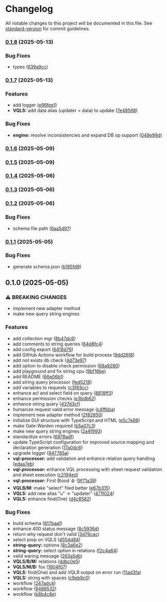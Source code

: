 # Changelog

All notable changes to this project will be documented in this file. See [standard-version](https://github.com/conventional-changelog/standard-version) for commit guidelines.

### [0.1.8](https://github.com/wxn0brP/VQL/compare/v0.1.7...v0.1.8) (2025-05-13)


### Bug Fixes

* types ([639a9cc](https://github.com/wxn0brP/VQL/commit/639a9cc3770c9127a9aa3a9bc29a4990652d638a))

### [0.1.7](https://github.com/wxn0brP/VQL/compare/v0.1.6...v0.1.7) (2025-05-13)


### Features

* add logger ([e96fee1](https://github.com/wxn0brP/VQL/commit/e96fee1fa26bc4b00d35311e42b6108b32546952))
* **VQLS:** add data alias (updater = data) to update ([7e48568](https://github.com/wxn0brP/VQL/commit/7e485686f0dab67986a3397ffd18f140c7bb4dbf))


### Bug Fixes

* **engine:** resolve inconsistencies and expand DB op support ([048e99d](https://github.com/wxn0brP/VQL/commit/048e99dd7b5f973c7c096713a43105563d286891))

### [0.1.6](https://github.com/wxn0brP/VQL/compare/v0.1.5...v0.1.6) (2025-05-09)

### [0.1.5](https://github.com/wxn0brP/VQL/compare/v0.1.4...v0.1.5) (2025-05-09)

### [0.1.4](https://github.com/wxn0brP/VQL/compare/v0.1.3...v0.1.4) (2025-05-06)

### [0.1.3](https://github.com/wxn0brP/VQL/compare/v0.1.2...v0.1.3) (2025-05-06)

### [0.1.2](https://github.com/wxn0brP/VQL/compare/v0.1.1...v0.1.2) (2025-05-06)


### Bug Fixes

* schema file path ([6aa5d97](https://github.com/wxn0brP/VQL/commit/6aa5d97dbe77f909f7f69443633be16ac520d36a))

### [0.1.1](https://github.com/wxn0brP/VQL/compare/v0.1.0...v0.1.1) (2025-05-05)


### Bug Fixes

* generate schema.json ([b195fd9](https://github.com/wxn0brP/VQL/commit/b195fd95579ff7a151d781b1311c0764a5283492))

## 0.1.0 (2025-05-05)


### ⚠ BREAKING CHANGES

* implement new adapter method
* make new query string engines

### Features

* add collection mgr ([8b47dc6](https://github.com/wxn0brP/VQL/commit/8b47dc6448437ebbd8279132e445005ffd1d3168))
* add comments to string queries ([64d8fc4](https://github.com/wxn0brP/VQL/commit/64d8fc4ebc7b8689c66c92bda87c456d8054e81a))
* add config export ([6418d76](https://github.com/wxn0brP/VQL/commit/6418d76e469cba3ec10549bf6e7d972178e57234))
* add GitHub Actions workflow for build process ([9dd26f8](https://github.com/wxn0brP/VQL/commit/9dd26f8d09a749bfedaccedbb73f75c7a003ec8a))
* add not exists db check ([4d73e97](https://github.com/wxn0brP/VQL/commit/4d73e9785e46d843a47995a9406bf999e11385be))
* add option to disable check permission ([68a9280](https://github.com/wxn0brP/VQL/commit/68a928098c7f299c6b1c8e1d2e2f9dab3182364d))
* add playground and fix string cpu ([9bf16be](https://github.com/wxn0brP/VQL/commit/9bf16bef1f9ff7c3136d9d0a80865c23f6365bfe))
* add README ([66e06bf](https://github.com/wxn0brP/VQL/commit/66e06bfb11cf1dce95c7fe4adf587a9f3ccd38f0))
* add string query processor ([fed5218](https://github.com/wxn0brP/VQL/commit/fed521842179c9303873f1ae9c924c4f8fd29815))
* add variables to requests ([c3f93cc](https://github.com/wxn0brP/VQL/commit/c3f93ccc4c1bf9d0fd7969b26c670d4c2574a499))
* enhance acl and select field on query ([8818ff3](https://github.com/wxn0brP/VQL/commit/8818ff3a324175d4d1a4bae704d5d8bccaaf9b5a))
* enhance permission checks ([e3bdb62](https://github.com/wxn0brP/VQL/commit/e3bdb627e37432b6f39095fa86279e60b742cfe7))
* enhance string query ([437d3cf](https://github.com/wxn0brP/VQL/commit/437d3cfb63abd6c763709ff8e0c77a23faca1f79))
* humanize request valid error message ([c4ffbba](https://github.com/wxn0brP/VQL/commit/c4ffbba0eef970930d799971d8175e0106a0af33))
* implement new adapter method ([2f82850](https://github.com/wxn0brP/VQL/commit/2f82850c9534ac059c09330426958e3d04d57cd1))
* initialize GUI structure with TypeScript and HTML ([e5c7e88](https://github.com/wxn0brP/VQL/commit/e5c7e889bd2ccd9f85c59c404473c8df37464481))
* make Gate-Warden required ([b5a07c3](https://github.com/wxn0brP/VQL/commit/b5a07c36a81ea92b354de1f2174d0fab4ed4c8a0))
* make new query string engines ([2a4f993](https://github.com/wxn0brP/VQL/commit/2a4f9935c3a101c80a5d9c32284c5dff433babc5))
* standardize errors ([6978adf](https://github.com/wxn0brP/VQL/commit/6978adf5dae230ad1611281c648b96a6228eda2d))
* update TypeScript configuration for improved source mapping and declaration generation ([17a0dc6](https://github.com/wxn0brP/VQL/commit/17a0dc623cb0719b0bc8c0fc12cc4131f692885e))
* upgrade logger ([947785a](https://github.com/wxn0brP/VQL/commit/947785abdc7f3a264eee6ac26a6d3a92dea4e683))
* **vql-processor:** add validation and enhance relation query handling ([edaa7eb](https://github.com/wxn0brP/VQL/commit/edaa7eb03e17a84c78be4595a39233b6937d0bb4))
* **vql-processor:** enhance VQL processing with sheet request validation and sheet execution ([c2194ed](https://github.com/wxn0brP/VQL/commit/c2194ed496ed2529cbdf4df86daf43f01f8b4936))
* **vql-processor:** First Blood 🩸 ([9f71a39](https://github.com/wxn0brP/VQL/commit/9f71a396f979e95d96646962ccfe8f70c3a0e52f))
* **VQLB/M:** make "select" filed better ([e67b315](https://github.com/wxn0brP/VQL/commit/e67b315763618d45e00664099ee34876bbac04f9))
* **VQLS:** add new alias "u" -> "updater" ([471f024](https://github.com/wxn0brP/VQL/commit/471f024305c069b237dfb4ba25ed7120390a953b))
* **VQLS:** enhance find(One) ([d4c8582](https://github.com/wxn0brP/VQL/commit/d4c858274548ff9a44c52bd33fabb831622a7731))


### Bug Fixes

* build schema ([817baa1](https://github.com/wxn0brP/VQL/commit/817baa1970bdd3a517604c161c8f8bccd11d8fb9))
* enhance 400 status message ([8c5936d](https://github.com/wxn0brP/VQL/commit/8c5936dd7290939cc58d36db66785b57a178b52a))
* return why request don't valid ([3d76cac](https://github.com/wxn0brP/VQL/commit/3d76cac54b1879a0e07be218cdd300035d579d48))
* select prop on VQLS ([4554d84](https://github.com/wxn0brP/VQL/commit/4554d8464386a6440c4c216ef0ce5c63dbafb2cc))
* **string-query:** options ([8c3a6e2](https://github.com/wxn0brP/VQL/commit/8c3a6e2edbfc788f489a1f8d3497f8657a26ee64))
* **string-query:** select option in relations ([f2c4a64](https://github.com/wxn0brP/VQL/commit/f2c4a6444a6cef203bf203af55f0cb51451ce6f3))
* valid waring message ([263a5db](https://github.com/wxn0brP/VQL/commit/263a5db2f91ad89405d8759f9b1385148090927e))
* **VQLS/B/M:** relations ([ddbc0e5](https://github.com/wxn0brP/VQL/commit/ddbc0e5b58adcde1a9dd8f5081497fe82c7ea82a))
* **VQLS/M/B:** fox ([1904f07](https://github.com/wxn0brP/VQL/commit/1904f07b1f94520d2ec024447fff7d6658b6e73e))
* **VQLS:** find(One) and add VQLR output on error run ([11ad3fa](https://github.com/wxn0brP/VQL/commit/11ad3fa3c7eca3894e93a1a4ebb0b74ba30e0fee))
* **VQLS:** string with spaces ([c9eb9c0](https://github.com/wxn0brP/VQL/commit/c9eb9c08b43e6428dae5e6196d2cc7f76633e84b))
* workflow ([247adc4](https://github.com/wxn0brP/VQL/commit/247adc4097c47d7eb5dda6dc963732cfa3ecfe96))
* workflow ([9486532](https://github.com/wxn0brP/VQL/commit/9486532b3867ae68aeb6d208450e3e173dd09437))
* workflow ([b8b4c8e](https://github.com/wxn0brP/VQL/commit/b8b4c8ede6f08a30ffa2f5d452ec788c0523b2b9))

